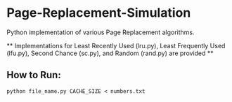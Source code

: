 # Page-Replacement-Simulation
Python implementation of various Page Replacement algorithms.

** Implementations for Least Recently Used (lru.py), Least Frequently Used (lfu.py), Second Chance (sc.py), and Random (rand.py) are provided **

## How to Run:
```
python file_name.py CACHE_SIZE < numbers.txt
```
